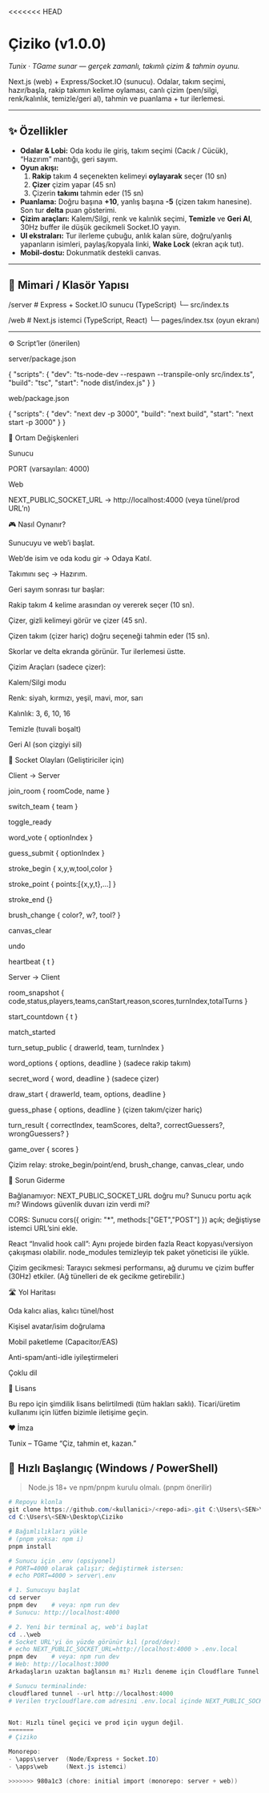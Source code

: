 <<<<<<< HEAD
# Çiziko (v1.0.0)
*Tunix · TGame sunar — gerçek zamanlı, takımlı çizim & tahmin oyunu.*

Next.js (web) + Express/Socket.IO (sunucu). Odalar, takım seçimi, hazır/başla, rakip takımın kelime oylaması, canlı çizim (pen/silgi, renk/kalınlık, temizle/geri al), tahmin ve puanlama + tur ilerlemesi.

---

## ✨ Özellikler
- **Odalar & Lobi:** Oda kodu ile giriş, takım seçimi (Cacık / Cücük), “Hazırım” mantığı, geri sayım.
- **Oyun akışı:**  
  1) **Rakip** takım 4 seçenekten kelimeyi **oylayarak** seçer (10 sn)  
  2) **Çizer** çizim yapar (45 sn)  
  3) Çizerin **takımı** tahmin eder (15 sn)
- **Puanlama:** Doğru başına **+10**, yanlış başına **-5** (çizen takım hanesine). Son tur **delta** puan gösterimi.
- **Çizim araçları:** Kalem/Silgi, renk ve kalınlık seçimi, **Temizle** ve **Geri Al**, 30Hz buffer ile düşük gecikmeli Socket.IO yayın.
- **UI ekstraları:** Tur ilerleme çubuğu, anlık kalan süre, doğru/yanlış yapanların isimleri, paylaş/kopyala linki, **Wake Lock** (ekran açık tut).
- **Mobil-dostu:** Dokunmatik destekli canvas.

---

## 🧱 Mimari / Klasör Yapısı
/server # Express + Socket.IO sunucu (TypeScript)
└─ src/index.ts

/web # Next.js istemci (TypeScript, React)
└─ pages/index.tsx (oyun ekranı)

---



⚙️ Script’ler (önerilen)

server/package.json

{
  "scripts": {
    "dev": "ts-node-dev --respawn --transpile-only src/index.ts",
    "build": "tsc",
    "start": "node dist/index.js"
  }
}


web/package.json

{
  "scripts": {
    "dev": "next dev -p 3000",
    "build": "next build",
    "start": "next start -p 3000"
  }
}

🔌 Ortam Değişkenleri

Sunucu

PORT (varsayılan: 4000)

Web

NEXT_PUBLIC_SOCKET_URL → http://localhost:4000 (veya tünel/prod URL’n)

🎮 Nasıl Oynanır?

Sunucuyu ve web’i başlat.

Web’de isim ve oda kodu gir → Odaya Katıl.

Takımını seç → Hazırım.

Geri sayım sonrası tur başlar:

Rakip takım 4 kelime arasından oy vererek seçer (10 sn).

Çizer, gizli kelimeyi görür ve çizer (45 sn).

Çizen takım (çizer hariç) doğru seçeneği tahmin eder (15 sn).

Skorlar ve delta ekranda görünür. Tur ilerlemesi üstte.

Çizim Araçları (sadece çizer):

Kalem/Silgi modu

Renk: siyah, kırmızı, yeşil, mavi, mor, sarı

Kalınlık: 3, 6, 10, 16

Temizle (tuvali boşalt)

Geri Al (son çizgiyi sil)

🧠 Socket Olayları (Geliştiriciler için)

Client → Server

join_room { roomCode, name }

switch_team { team }

toggle_ready

word_vote { optionIndex }

guess_submit { optionIndex }

stroke_begin { x,y,w,tool,color }

stroke_point { points:[{x,y,t},...] }

stroke_end {}

brush_change { color?, w?, tool? }

canvas_clear

undo

heartbeat { t }

Server → Client

room_snapshot { code,status,players,teams,canStart,reason,scores,turnIndex,totalTurns }

start_countdown { t }

match_started

turn_setup_public { drawerId, team, turnIndex }

word_options { options, deadline } (sadece rakip takım)

secret_word { word, deadline } (sadece çizer)

draw_start { drawerId, team, options, deadline }

guess_phase { options, deadline } (çizen takım/çizer hariç)

turn_result { correctIndex, teamScores, delta?, correctGuessers?, wrongGuessers? }

game_over { scores }

Çizim relay: stroke_begin/point/end, brush_change, canvas_clear, undo

🧩 Sorun Giderme

Bağlanamıyor: NEXT_PUBLIC_SOCKET_URL doğru mu? Sunucu portu açık mı? Windows güvenlik duvarı izin verdi mi?

CORS: Sunucu cors({ origin: "*", methods:["GET","POST"] }) açık; değiştiyse istemci URL’sini ekle.

React “Invalid hook call”: Aynı projede birden fazla React kopyası/versiyon çakışması olabilir. node_modules temizleyip tek paket yöneticisi ile yükle.

Çizim gecikmesi: Tarayıcı sekmesi performansı, ağ durumu ve çizim buffer (30Hz) etkiler. (Ağ tünelleri de ek gecikme getirebilir.)

🛣️ Yol Haritası

Oda kalıcı alias, kalıcı tünel/host

Kişisel avatar/isim doğrulama

Mobil paketleme (Capacitor/EAS)

Anti-spam/anti-idle iyileştirmeleri

Çoklu dil

📜 Lisans

Bu repo için şimdilik lisans belirtilmedi (tüm hakları saklı). Ticari/üretim kullanımı için lütfen bizimle iletişime geçin.

❤️ İmza

Tunix – TGame
“Çiz, tahmin et, kazan.”

## 🚀 Hızlı Başlangıç (Windows / PowerShell)
> Node.js 18+ ve npm/pnpm kurulu olmalı. (pnpm önerilir)

```powershell
# Repoyu klonla
git clone https://github.com/<kullanici>/<repo-adi>.git C:\Users\<SEN>\Desktop\Ciziko
cd C:\Users\<SEN>\Desktop\Ciziko

# Bağımlılıkları yükle
# (pnpm yoksa: npm i)
pnpm install

# Sunucu için .env (opsiyonel)
# PORT=4000 olarak çalışır; değiştirmek istersen:
# echo PORT=4000 > server\.env

# 1. Sunucuyu başlat
cd server
pnpm dev    # veya: npm run dev
# Sunucu: http://localhost:4000

# 2. Yeni bir terminal aç, web'i başlat
cd ..\web
# Socket URL'yi ön yüzde görünür kıl (prod/dev):
# echo NEXT_PUBLIC_SOCKET_URL=http://localhost:4000 > .env.local
pnpm dev    # veya: npm run dev
# Web: http://localhost:3000
Arkadaşların uzaktan bağlansın mı? Hızlı deneme için Cloudflare Tunnel:

# Sunucu terminalinde:
cloudflared tunnel --url http://localhost:4000
# Verilen trycloudflare.com adresini .env.local içinde NEXT_PUBLIC_SOCKET_URL olarak kullan.


Not: Hızlı tünel geçici ve prod için uygun değil.
=======
﻿# Çiziko

Monorepo:
- \apps\server  (Node/Express + Socket.IO)
- \apps\web     (Next.js istemci)

>>>>>>> 980a1c3 (chore: initial import (monorepo: server + web))
